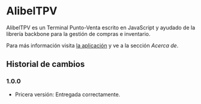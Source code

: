 # AlibelTPV

AlibelTPV es un Terminal Punto-Venta escrito en JavaScript y ayudado de la librería backbone para la gestión de compras e inventario.

Para más información visita [la aplicación](http://pablomolina.me/Alibel-TPV) y ve a la sección *Acerca de*.

## Historial de cambios

### 1.0.0

 - Pricera versión: Entregada correctamente.
